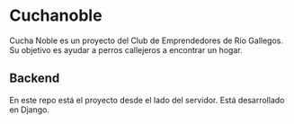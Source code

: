 # Cuchanoble

Cucha Noble es un proyecto del Club de Emprendedores de Río Gallegos. Su objetivo es ayudar a perros callejeros a encontrar un hogar.

## Backend
En este repo está el proyecto desde el lado del servidor. Está desarrollado en Django.



